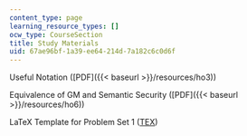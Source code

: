 ```yaml
---
content_type: page
learning_resource_types: []
ocw_type: CourseSection
title: Study Materials
uid: 67ae96bf-1a39-ee64-214d-7a182c6c0d6f
---
```


Useful Notation ([PDF]({{< baseurl >}}/resources/ho3))

Equivalence of GM and Semantic Security ([PDF]({{< baseurl >}}/resources/ho6))

LaTeX Template for Problem Set 1 ([TEX](/courses/electrical-engineering-and-computer-science/6-875-cryptography-and-cryptanalysis-spring-2005/study-materials/template1.tex))